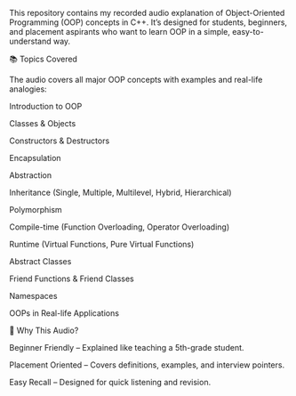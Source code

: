This repository contains my recorded audio explanation of Object-Oriented Programming (OOP) concepts in C++.
It’s designed for students, beginners, and placement aspirants who want to learn OOP in a simple, easy-to-understand way.

📚 Topics Covered

The audio covers all major OOP concepts with examples and real-life analogies:

Introduction to OOP

Classes & Objects

Constructors & Destructors

Encapsulation

Abstraction

Inheritance (Single, Multiple, Multilevel, Hybrid, Hierarchical)

Polymorphism

Compile-time (Function Overloading, Operator Overloading)

Runtime (Virtual Functions, Pure Virtual Functions)

Abstract Classes

Friend Functions & Friend Classes

Namespaces

OOPs in Real-life Applications

🎯 Why This Audio?

Beginner Friendly – Explained like teaching a 5th-grade student.

Placement Oriented – Covers definitions, examples, and interview pointers.

Easy Recall – Designed for quick listening and revision.
